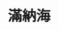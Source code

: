---
description: 說到沙漠的綠洲，你會想到什麼？ （To be continued）
featured_image: feature.jpg
featured: false # 會以大圖放在最前面
private: false # 不會以小圖放在最前面
keywords: 
title: 滿納海
weight: 4
menus: "main"
# list pages require at least one image to be displayed.
# ---下面打的文字不會顯示出來
---